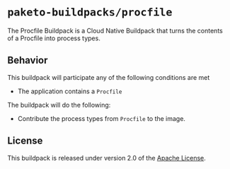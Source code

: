# `paketo-buildpacks/procfile`
The Procfile Buildpack is a Cloud Native Buildpack that turns the contents of a Procfile into process types.

## Behavior
This buildpack will participate any of the following conditions are met

* The application contains a `Procfile`

The buildpack will do the following:

* Contribute the process types from `Procfile` to the image.

## License
This buildpack is released under version 2.0 of the [Apache License][a].

[a]: http://www.apache.org/licenses/LICENSE-2.0
